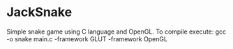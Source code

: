 # JackSnake
Simple snake game using C language and OpenGL.
To compile execute:
    gcc -o snake main.c -framework GLUT -framework OpenGL
